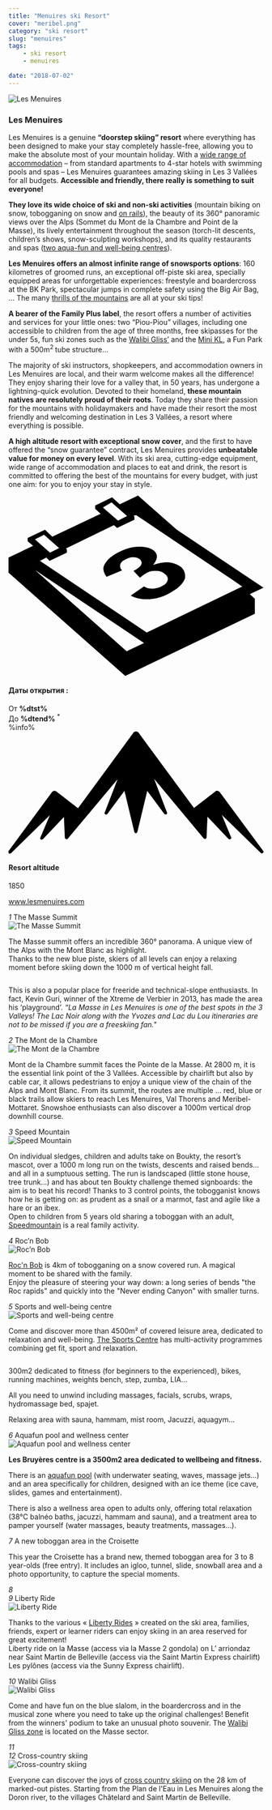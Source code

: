 ```yaml
---
title: "Menuires ski Resort"
cover: "meribel.png"
category: "ski resort"
slug: "menuires"
tags:
    - ski resort
    - menuires

date: "2018-07-02"
---
```


<div class="edito-wrapper station">
<div class="banner-station">
<div class="banner-station-logo">
<img src="assets/resortfiles/les-menuires.png" alt="Les Menuires">
</div>
</div>

<h3 class="main-title-1 h-margin-bottom-0">Les Menuires</h1>

<div class="rich-text">
<p>Les Menuires is a genuine <strong>“doorstep skiing” resort</strong> where everything has been designed to make your stay completely hassle-free, allowing you to make the absolute most of your mountain holiday. With a <a rel="nofollow" href="http://en.lesmenuires.com/winter/book">wide range of accommodation</a> – from standard apartments to 4-star hotels with swimming pools and spas – Les Menuires guarantees amazing skiing in Les 3 Vallées for all budgets. <strong>Accessible and friendly, there really is something to suit everyone! </strong></p>

<p><strong>They love its wide choice of ski and non-ski activities</strong> (mountain biking on snow, tobogganing on snow and <a rel="nofollow" href="http://en.lesmenuires.com/tourism/!/fiche/speed-mountain-386989">on rails</a>), the beauty of its 360° panoramic views over the Alps (Sommet du Mont de la Chambre and Point de la Masse), its lively entertainment throughout the season (torch-lit descents, children’s shows, snow-sculpting workshops), and its quality restaurants and spas (<a rel="nofollow" href="http://en.lesmenuires.com/winter/activities/aquafun-and-wellness-centre">two aqua-fun and well-being centres</a>).</p>

<p><strong>Les Menuires offers an almost infinite range of snowsports options</strong>: 160 kilometres of groomed runs, an exceptional off-piste ski area, specially equipped areas for unforgettable experiences: freestyle and boardercross at the BK Park, spectacular jumps in complete safety using the Big Air Bag, … The many <a rel="nofollow" href="http://en.lesmenuires.com/winter/activities/mountain-and-exciting-activities">thrills of the mountains</a> are all at your ski tips!</p>

<p><strong>A bearer of the Family Plus label</strong>, the resort offers a number of activities and services for your little ones: two “Piou-Piou” villages, including one accessible to children from the age of three months, free skipasses for the under 5s, fun ski zones such as the <a rel="nofollow" href="http://en.lesmenuires.com/tourism/!/fiche/walibi-gliss-ski-area-les-menuires-saint-martin-211003">Walibi Gliss’</a> and the <a rel="nofollow" href="http://en.lesmenuires.com/tourism/!/fiche/mini-kl-386988">Mini KL</a>, a Fun Park with a 500m<sup>2 </sup>tube structure…</p>

<p>The majority of ski instructors, shopkeepers, and accommodation owners in Les Menuires are local, and their warm welcome makes all the difference! They enjoy sharing their love for a valley that, in 50 years, has undergone a lightning-quick evolution. Devoted to their homeland, <strong>these mountain natives are resolutely proud of their roots</strong>. Today they share their passion for the mountains with holidaymakers and have made their resort the most friendly and welcoming destination in Les 3 Vallées, a resort where everything is possible.</p>

<p><strong>A high altitude resort with exceptional snow cover</strong>, and the first to have offered the “snow guarantee” contract, Les Menuires provides <strong>unbeatable value for money on every level</strong>. With its ski area, cutting-edge equipment, wide range of accommodation and places to eat and drink, the resort is committed to offering the best of the mountains for every budget, with just one aim: for you to enjoy your stay in style.</p>
</div>

<div class="grid center">
<div class="col-6">
<i class="icon icon-date icon-55">
<svg xmlns="http://www.w3.org/2000/svg" viewBox="0 0 55.9 39.6"><path d="M37.6 15.5c-.7-.5-1.6-.8-2.6-.9-1.1 0-2.2.2-3.3.6 1.1-1.4 1.1-2.4.1-3.2-.7-.5-1.7-.8-3.1-.8-1.6 0-3.3.5-4.9 1.4-.9.5-1.7 1.1-2.2 1.7-.5.6-.8 1.2-.8 1.7s.2 1.1.7 1.8l3.4-1.4c-.4-.4-.5-.8-.4-1.3.1-.4.5-.8 1.1-1.1.6-.3 1.1-.5 1.7-.5.6 0 1 .1 1.4.4.4.3.6.7.4 1.2-.2.5-.8.9-1.7 1.4l1.4 1.5c.5-.4.9-.7 1.4-1 .6-.4 1.3-.5 2.1-.5s1.4.2 1.9.6c.6.4.8.9.7 1.4-.1.5-.5 1-1.2 1.3-.6.4-1.3.5-2 .6-.7 0-1.4-.1-2-.5l-2.9 2c1.1.6 2.5.9 4.1.8 1.6-.1 3.2-.6 4.7-1.5 1.6-.9 2.7-1.9 3.1-3.1.1-.9-.1-1.9-1.1-2.6z"></path><path d="M52.9 21.6l3-1.4-19-12.7L28.4 0l-4 1.9L22.7.4 19 2.2v.7L20.2 4 9.6 9 8 7.5 4.2 9.3v.7l1.2 1L0 13.6v3.3l25.6 22.6L54 25.9v-3.3l-1.1-1zM22.6 1.5l.9.8L26 4.5l-2 1-2.4-2.1-.9-.8 1.9-1.1zM7.8 8.6l.9.8 2.4 2.1-2 1-2.4-2.1-.9-.8 2-1zm18.1 25.5L5.8 16.3l23.9 16-3.8 1.8zM51.1 20L30.3 30 6.9 14.3l1.4-.7.7.7 3.8-1.8v-.7l-.2-.2 10.5-5.1.7.6 3.8-1.8v-.7l-.2-.2.6-.1 21.6 14.5 1.7 1.2h-.2z"></path></svg></i>
<h4 class="main-title-3 h-uppercase center h-fz-16">Даты открытия :</h4>
   <div class="opening-dates">
                     От <strong>%dtst%</strong> <br/>
                     До <strong>%dtend%</strong> <sup className="blue">*</sup>
     </div>
     %info%
</div>
<div class="col-6">
<i class="icon icon-mountain icon-55">
<svg xmlns="http://www.w3.org/2000/svg" viewBox="0 0 85.1 40.7"><path d="M23.2 25.6L41.7.4c.2-.3.5-.4.9-.4.3 0 .6.1.8.4l18.5 25.1L69 20c.2-.2.5-.3.8-.2.3 0 .5.2.7.4L85 39.8c.2.2.1.5-.1.7-.2.2-.5.2-.7 0l-13-12.7 3.1 7.5c.1.2 0 .5-.2.6-.2.1-.5.1-.7-.1l-7-7.4-.3 6.9c0 .2-.1.4-.4.5-.2.1-.4 0-.6-.2L48.6 15.8 52.9 27c.1.2 0 .5-.2.6-.2.1-.5.1-.7-.1l-5.7-7.7L43 33.5c-.1.2-.3.4-.5.4s-.4-.2-.5-.4l-3.3-13.7-5.7 7.7c-.2.2-.4.3-.7.1-.2-.1-.3-.4-.2-.6l4.3-11.1-16.6 19.8c-.1.2-.4.2-.6.2-.2-.1-.3-.2-.4-.5l-.3-6.9-7 7.4c-.2.2-.5.2-.7.1-.2-.1-.3-.4-.2-.6l3.2-7.5-13 12.7c-.2.2-.5.2-.7 0-.2-.2-.2-.5-.1-.7l14.5-19.7c.2-.2.4-.4.7-.4.3 0 .6 0 .8.2l7.2 5.6z"></path></svg></i>
<h4 class="main-title-3 h-uppercase center h-fz-16">Resort altitude</h4>
1850
</div>
</div>

<a rel="nofollow" href="http://www.lesmenuires.com" class="btn btn-blue" target="_blank">www.lesmenuires.com</a>

<div class="poi-anchor-title" id="marker_44">
<em>1</em> The Masse Summit
</div>

<div class="o-actu fullWidth">
<div class="grid-noGutter-equalHeight_sm-1">
<div class="col">
<img src="assets/resortfiles/lm-lamasse.jpg" alt="The Masse Summit">
</div>
<div class="col">
<div class="pl2 rich-text">
<p>The Masse summit offers an incredible 360° panorama. A unique view of the Alps with the Mont Blanc as highlight.<br>
Thanks to the new blue piste, skiers of all levels can enjoy a relaxing moment before skiing down the 1000 m of vertical height fall.</p>
</div>
</div>
</div>
</div>

<div class="o-actu fullWidth">
<div class="grid-noGutter-equalHeight-reverse_sm-1">
<div class="col">
<img src="assets/resortfiles/lm-pistes.jpg" alt="">
</div>
<div class="col">
<div class="pl2 rich-text">
<p>This is also a popular place for freeride and technical-slope enthusiasts. In fact, Kevin Guri, winner of the Xtreme de Verbier in 2013, has made the area his ‘playground’. <em>“La Masse in Les Menuires is one of the best spots in the 3 Valleys! The Lac Noir along with the Yvozes and Lac du Lou itineraries are not to be missed if you are a freeskiing fan."</em></p>
</div>
</div>
</div>
</div>
<div class="poi-anchor-title" id="marker_45">
<em>2</em> The Mont de la Chambre
</div>

<div class="o-actu fullWidth">
<div class="grid-noGutter-equalHeight_sm-1">
<div class="col">
<img src="assets/resortfiles/lm-montdelachambre.jpg" alt="The Mont de la Chambre">
</div>
<div class="col">
<div class="pl2 rich-text">
<p>Mont de la Chambre summit faces the Pointe de la Masse. At 2800 m, it is the essential link point of the 3 Vallées. Accessible by chairlift but also by cable car, it allows pedestrians to enjoy a unique view of the chain of the Alps and Mont Blanc. From its summit, the routes are multiple ... red, blue or black trails allow skiers to reach Les Menuires, Val Thorens and Meribel-Mottaret. Snowshoe enthusiasts can also discover a 1000m vertical drop downhill course.</p>
</div>
</div>
</div>
</div>

<div class="poi-anchor-title" id="marker_46">
<em>3</em> Speed Mountain
</div>

<div class="o-actu fullWidth">
<div class="grid-noGutter-equalHeight_sm-1">
<div class="col">
<img src="assets/resortfiles/lm-luge.jpg" alt="Speed Mountain">
</div>
<div class="col">
<div class="pl2 rich-text">
<p>On individual sledges, children and adults take on Boukty, the resort’s mascot, over a 1000 m long run on the twists, descents and raised bends... and all in a sumptuous setting. The run is landscaped (little stone house, tree trunk...) and has about ten Boukty challenge themed signboards: the aim is to beat his record! Thanks to 3 control points, the tobogganist knows how he is getting on: as prudent as a snail or a marmot, fast and agile like a hare or an ibex.<br>
Open to children from 5 years old sharing a toboggan with an adult, <a rel="nofollow" href="http://en.lesmenuires.com/tourism/!/fiche/speed-mountain-386989">Speedmountain</a> is a real family activity.</p>
</div>
</div>
</div>
</div>

<div class="poi-anchor-title" id="marker_47">
<em>4</em> Roc’n Bob
</div>

<div class="o-actu fullWidth">
<div class="grid-noGutter-equalHeight_sm-1">
<div class="col">
<img src="assets/resortfiles/lm-rnb.jpg" alt="Roc’n Bob">
</div>
<div class="col">
<div class="pl2 rich-text">
<p><a rel="nofollow" href="http://en.lesmenuires.com/tourism/!/fiche/roc-n-bob-toboggan-run-210982">Roc'n Bob</a> is 4km of tobogganing on a snow covered run. A magical moment to be shared with the family.<br>
Enjoy the pleasure of steering your way down: a long series of bends "the Roc rapids" and quickly into the "Never ending Canyon" with smaller turns.</p>
</div>
</div>
</div>
</div>

<div class="poi-anchor-title" id="marker_48">
<em>5</em> Sports and well-being centre
</div>

<div class="o-actu fullWidth">
<div class="grid-noGutter-equalHeight_sm-1">
<div class="col">
<img src="assets/resortfiles/lm-centre.jpg" alt="Sports and well-being centre">
</div>
<div class="col">
<div class="pl2 rich-text">
<p>Come and discover more than 4500m² of covered leisure area, dedicated to relaxation and well-being. <a rel="nofollow" href="http://en.lesmenuires.com/winter/activities/sports-and-well-being-centre">The Sports Centre</a> has multi-activity programmes combining get fit, sport and relaxation.</p>
</div>
</div>
</div>
</div>

<div class="o-actu fullWidth">
<div class="grid-noGutter-equalHeight-reverse_sm-1">
<div class="col">
<img src="assets/resortfiles/lm-fitness.jpg" alt="">
</div>
<div class="col">
<div class="pl2 rich-text">
<p>300m2 dedicated to fitness (for beginners to the experienced), bikes, running machines, weights bench, step, zumba, LIA…</p>

<p>All you need to unwind including massages, facials, scrubs, wraps, hydromassage bed, spajet.</p>

<p>Relaxing area with sauna, hammam, mist room, Jacuzzi, aquagym…</p>
</div>
</div>
</div>
</div>
<div class="poi-anchor-title" id="marker_49">
<em>6</em> Aquafun pool and wellness center
</div>

<div class="o-actu fullWidth">
<div class="grid-noGutter-equalHeight_sm-1">
<div class="col">
<img src="assets/resortfiles/lm-brue-res.jpg" alt="Aquafun pool and wellness center">
</div>
<div class="col">
<div class="pl2 rich-text">
<p><strong>Les Bruyères centre is a 3500m2 area dedicated to wellbeing and fitness.</strong></p>

<p>There is an <a rel="nofollow" href="http://en.lesmenuires.com/winter/activities/aquafun-and-wellness-centre">aquafun pool</a> (with underwater seating, waves, massage jets…) and an area specifically for children, designed with an ice theme (ice cave, slides, games and entertainment).</p>

<p>There is also a wellness area open to adults only, offering total relaxation (38°C balnéo baths, jacuzzi, hammam and sauna), and a treatment area to pamper yourself (water massages, beauty treatments, massages…).</p>
</div>
</div>
</div>
</div>

<div class="poi-anchor-title" id="marker_50">
<em>7</em> A new toboggan area in the Croisette
</div>

<div class="rich-text">
<p>This year the Croisette has a brand new, themed toboggan area for 3 to 8 year-olds (free entry). It includes an igloo, tunnel, slide, snowball area and a photo opportunity, to capture the special moments.</p>
</div>

<div class="poi-anchor-title" id="marker_51">
<em>8</em> 
</div>

<div class="o-actu fullWidth">
<div class="grid-noGutter-equalHeight_sm-1">
<div class="col">
<img src="assets/resortfiles/lm-lac.jpg" alt="">
</div>
</div>
</div>

<div class="rich-text">

</div>
<div class="poi-anchor-title" id="marker_52">
<em>9</em> Liberty Ride
</div>

<div class="o-actu fullWidth">
<div class="grid-noGutter-equalHeight_sm-1">
<div class="col">
<img src="assets/resortfiles/libertyride.jpg" alt="Liberty Ride">
</div>
<div class="col">
<div class="pl2 rich-text">
<p>Thanks to the various « <a rel="nofollow" href="http://en.lesmenuires.com/tourism/!/fiche/liberty-ride-386981">Liberty Rides</a> » created on the ski area, families, friends, expert or learner riders can enjoy skiing in an area reserved for great excitement!<br>
Liberty ride on la Masse (access via la Masse 2 gondola) on L’ arriondaz near Saint Martin de Belleville (access via the Saint Martin Express chairlift) Les pylônes (access via the Sunny Express chairlift).</p>
</div>
</div>
</div>
</div>

<div class="poi-anchor-title" id="marker_53">
<em>10</em> Walibi Gliss
</div>

<div class="o-actu fullWidth">
<div class="grid-noGutter-equalHeight_sm-1">
<div class="col">
<img src="assets/resortfiles/lm-walibi-gliss.jpg" alt="Walibi Gliss">
</div>
<div class="col">
<div class="pl2 rich-text">
<p>Come and have fun on the blue slalom, in the boardercross and in the musical zone where you need to take up the original challenges! Benefit from the winners' podium to take an unusual photo souvenir. The <a rel="nofollow" href="http://en.lesmenuires.com/tourism/!/fiche/walibi-gliss-ski-area-les-menuires-saint-martin-211003">Walibi Gliss zone</a> is located on the Masse sector.</p>
</div>
</div>
</div>
</div>

<div class="poi-anchor-title" id="marker_54">
<em>11</em> 
</div>

<div class="o-actu fullWidth">
<div class="grid-noGutter-equalHeight_sm-1">
<div class="col">
<img src="assets/resortfiles/lm-fatbike.jpg" alt="">
</div>
</div>
</div>

<div class="poi-anchor-title" id="marker_55">
<em>12</em> Cross-country skiing
</div>

<div class="o-actu fullWidth">
<div class="grid-noGutter-equalHeight_sm-1">
<div class="col">
<img src="assets/resortfiles/lm-skidefond.jpg" alt="Cross-country skiing">
</div>
<div class="col">
<div class="pl2 rich-text">
<p>Everyone can discover the joys of <a rel="nofollow" href="http://en.lesmenuires.com/tourism/!/fiche/cross-country-skiing-les-menuires-saint-martin-de-belleville-91422">cross country skiing</a> on the 28 km of marked-out pistes. Starting from the Plan de l'Eau in Les Menuires along the Doron river, to the villages Châtelard and Saint Martin de Belleville.</p>
</div>
</div>
</div>
</div>
</div></div>
